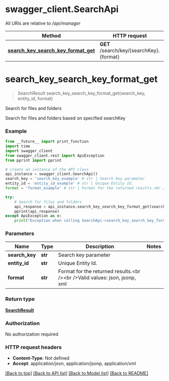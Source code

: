 # swagger_client.SearchApi

All URIs are relative to */api/manager*

Method | HTTP request | Description
------------- | ------------- | -------------
[**search_key_search_key_format_get**](SearchApi.md#search_key_search_key_format_get) | **GET** /search/key/{searchKey}.{format} | Search for files and folders

# **search_key_search_key_format_get**
> SearchResult search_key_search_key_format_get(search_key, entity_id, format)

Search for files and folders

Search for files and folders based on specified searchKey

### Example
```python
from __future__ import print_function
import time
import swagger_client
from swagger_client.rest import ApiException
from pprint import pprint

# create an instance of the API class
api_instance = swagger_client.SearchApi()
search_key = 'search_key_example' # str | Search key parameter
entity_id = 'entity_id_example' # str | Unique Entity Id.
format = 'format_example' # str | Format for the returned results.<br /><br />Valid values: json, jsonp, xml

try:
    # Search for files and folders
    api_response = api_instance.search_key_search_key_format_get(search_key, entity_id, format)
    pprint(api_response)
except ApiException as e:
    print("Exception when calling SearchApi->search_key_search_key_format_get: %s\n" % e)
```

### Parameters

Name | Type | Description  | Notes
------------- | ------------- | ------------- | -------------
 **search_key** | **str**| Search key parameter | 
 **entity_id** | **str**| Unique Entity Id. | 
 **format** | **str**| Format for the returned results.&lt;br /&gt;&lt;br /&gt;Valid values: json, jsonp, xml | 

### Return type

[**SearchResult**](SearchResult.md)

### Authorization

No authorization required

### HTTP request headers

 - **Content-Type**: Not defined
 - **Accept**: application/json, application/jsonp, application/xml

[[Back to top]](#) [[Back to API list]](../README.md#documentation-for-api-endpoints) [[Back to Model list]](../README.md#documentation-for-models) [[Back to README]](../README.md)

